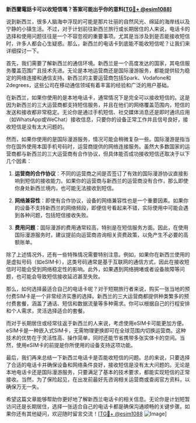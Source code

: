 **新西蘭電話卡可以收短信嗎？答案可能出乎你的意料[[TG💪+ @esim1088](https://t.me/s/esim1088)]**

说到新西兰，很多人脑海中浮现的可能是那片壮丽的自然风光、绵延的海岸线以及宁静的小镇生活。不过，对于计划前往新西兰旅行或长期居住的人来说，电话卡的选择和使用问题往往是一个不容忽视的重要事项。尤其是当涉及到是否能接收短信时，许多人都会心生疑惑。那么，新西兰的电话卡到底能不能收短信呢？让我们来详细探讨一下。

首先，我们需要了解新西兰的通信环境。新西兰是一个高度发达的国家，其电信服务覆盖范围广且技术先进。无论是本地运营商还是国际漫游服务，都能提供较为稳定的网络连接和通信支持。新西兰的主要运营商包括Spark、Vodafone和2degrees，这些公司在移动通信领域有着丰富的经验和广泛的用户基础。

在新西兰，如果你使用的是本地电话卡，通常情况下是完全可以接收短信的。这是因为新西兰的三大运营商都支持短信服务，并且在他们的网络覆盖范围内，短信的发送和接收都非常稳定。无论你是通过手机短信、社交媒体消息还是即时通讯应用（如WhatsApp或WeChat）接收信息，只要你的设备正常工作并且信号良好，接收短信是没有太大问题的。

然而，如果你使用的是国际漫游服务，情况可能会稍微复杂一些。国际漫游是指当你在国外使用本国手机号码时，运营商提供的网络连接服务。虽然大多数国家的运营商都与新西兰的三大运营商有合作协议，但具体能否成功接收短信还取决于以下几个因素：

1. **运营商的合作协议**：不同的运营商之间是否签订了有效的国际漫游协议直接影响到短信的接收能力。如果你的运营商与新西兰的运营商没有合作，那么即使你身处新西兰境内，也可能无法接收到短信。
   
2. **网络兼容性**：即使有合作协议，设备的网络兼容性也是一个重要因素。如果你的设备不支持新西兰的网络频段，即便信号看起来不错，实际使用中可能会遇到各种问题，包括短信接收失败。

3. **费用问题**：国际漫游的费用通常较高，特别是在短信服务方面。因此，在使用国际漫游服务时，建议提前向运营商咨询相关资费政策，以免产生不必要的高额账单。

除了上述情况外，还有一些特殊情况需要特别注意。例如，如果你在新西兰使用的是虚拟号码（如eSIM卡），这类号码通常是基于互联网的通信方式，因此在接收短信时可能会受到网络稳定性的影响。此外，如果遇到网络拥堵或者设备故障等问题，也可能会导致短信接收延迟甚至失败。

那么，如何选择最适合自己的电话卡呢？对于短期旅行者来说，购买一张当地的预付费SIM卡是一个非常经济实惠的选择。新西兰的三大运营商都提供种类繁多的预付费套餐，涵盖了通话、短信和数据流量等多种需求。你可以根据自己的行程安排和个人需求，灵活选择适合的套餐。

而对于长期居住或经常往返于新西兰的人来说，考虑使用eSIM卡可能更加方便。eSIM卡是一种嵌入式SIM卡，无需物理更换即可在全球范围内切换运营商。这种技术的优势在于灵活性高、操作简单，同时还能节省携带多张实体卡的空间。当然，使用eSIM卡的前提是你所使用的设备支持这项功能。

最后，我们再来总结一下新西兰电话卡是否能收短信的问题。总的来说，只要选择了合适的电话卡并确保设备和网络条件良好，接收短信是没有太大问题的。无论是本地电话卡还是国际漫游服务，只要满足了基本的技术要求，都能实现短信的正常接收。当然，为了保险起见，在出发前最好先咨询相关运营商或查阅官方资料，以确保万无一失。

希望这篇文章能够帮助你更好地了解新西兰电话卡的相关信息。无论你是计划短暂访问还是长期居住，选择一张适合自己的电话卡都是确保沟通顺畅的关键步骤。如果你还有其他疑问，欢迎随时留言交流！[[TG💪+ @esim1088](https://t.me/s/esim1088) ![Image](https://i.postimg.cc/4NQfJmqS/Snipaste-2025-05-13-00-14-12.png)]